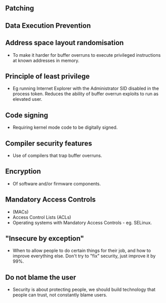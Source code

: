 ## Patching
## Data Execution Prevention
## Address space layout randomisation
- To make it harder for buffer overruns to execute privileged instructions at known addresses in memory.
## Principle of least privilege
- Eg running Internet Explorer with the Administrator SID disabled in the process token. Reduces the ability of buffer overrun exploits to run as elevated user.
## Code signing
- Requiring kernel mode code to be digitally signed.
## Compiler security features
- Use of compilers that trap buffer overruns.
## Encryption
- Of software and/or firmware components.
## Mandatory Access Controls
- (MACs)
- Access Control Lists (ACLs)
- Operating systems with Mandatory Access Controls - eg. SELinux.
## "Insecure by exception"
- When to allow people to do certain things for their job, and how to improve everything else. Don't try to "fix" security, just improve it by 99%.
## Do not blame the user
- Security is about protecting people, we should build technology that people can trust, not constantly blame users.
